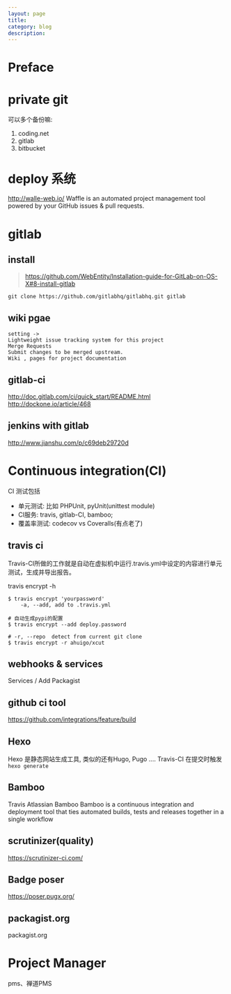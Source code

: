 ```yaml
---
layout: page
title:
category: blog
description:
---
```

# Preface

# private git
可以多个备份嘛:
1. coding.net
2. gitlab
2. bitbucket

# deploy 系统
http://walle-web.io/
Waffle is an automated project management tool powered by your GitHub issues & pull requests.

# gitlab

## install
> https://github.com/WebEntity/Installation-guide-for-GitLab-on-OS-X#8-install-gitlab

	git clone https://github.com/gitlabhq/gitlabhq.git gitlab

## wiki pgae

	setting ->
	Lightweight issue tracking system for this project
	Merge Requests
	Submit changes to be merged upstream.
	Wiki , pages for project documentation

## gitlab-ci
http://doc.gitlab.com/ci/quick_start/README.html
http://dockone.io/article/468

## jenkins with gitlab
http://www.jianshu.com/p/c69deb29720d

# Continuous integration(CI)
CI 测试包括
- 单元测试: 比如 PHPUnit, pyUnit(unittest module)
- CI服务: travis, gitlab-CI, bamboo; 
- 覆盖率测试: codecov vs Coveralls(有点老了) 

## travis ci
Travis-CI所做的工作就是自动在虚拟机中运行.travis.yml中设定的内容进行单元测试，生成并导出报告。

travis encrypt -h

    $ travis encrypt 'yourpassword'
        -a, --add, add to .travis.yml

    # 自动生成pypi的配置
    $ travis encrypt --add deploy.password

    # -r, --repo  detect from current git clone
    $ travis encrypt -r ahuigo/xcut


## webhooks & services
Services / Add Packagist

## github ci tool
https://github.com/integrations/feature/build


## Hexo
Hexo 是静态网站生成工具, 类似的还有Hugo, Pugo ....
Travis-CI 在提交时触发`hexo generate`

## Bamboo
Travis Atlassian Bamboo
Bamboo is a continuous integration and deployment tool that ties automated builds, tests and releases together in a single workflow

## scrutinizer(quality)
https://scrutinizer-ci.com/

## Badge poser
https://poser.pugx.org/

## packagist.org
packagist.org

# Project Manager
pms、禅道PMS
